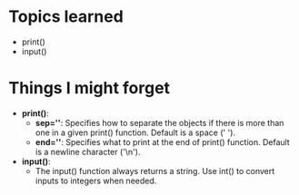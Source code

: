 # Topics learned 

- print()
- input()

# Things I might forget

- **print()**:
    - **sep=''**: Specifies how to separate the objects if there is more than one in a given print() function. Default is a space (' ').
    - **end=''**: Specifies what to print at the end of print() function. Default is a newline character ('\n').
- **input()**:
    - The input() function always returns a string. Use int() to convert inputs to integers when needed.

